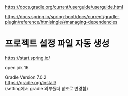 https://docs.gradle.org/current/userguide/userguide.html

https://docs.spring.io/spring-boot/docs/current/gradle-plugin/reference/htmlsingle/#managing-dependencies

# 프로젝트 설정 파일 자동 생성  
https://start.spring.io/  

open jdk 16  

Gradle Version 7.0.2  
https://gradle.org/install/  
(setting에서 gradle 외부폴더 참조로 변경함)  
